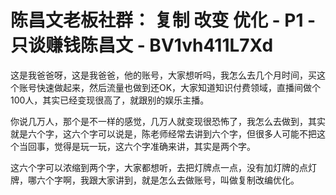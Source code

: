 # 陈昌文老板社群： 复制 改变 优化 - P1 - 只谈赚钱陈昌文 - BV1vh411L7Xd

这是我爸爸呀，这是我爸爸，他的账号，大家想听吗，我怎么去几个月时间，买这个账号快速做起来，然后流量也做到还OK，大家知道知识付费领域，直播间做个100人，其实已经变现很高了，就跟别的娱乐主播。

你说几万人，那个是不一样的感觉，几万人就变现很恐怖了，我怎么去做到，其实就是六个字，这六个字可以说是，陈老师经常去讲到六个字，但很多人可能不把这个当回事，觉得是玩一玩，这六个字准确来讲，其实是两个字。

这六个字可以浓缩到两个字，大家都想听，去把灯牌点一点，没有加灯牌的点灯牌，哪六个字啊，我跟大家讲到，就是怎么去做账号，叫做复制改编优化。

